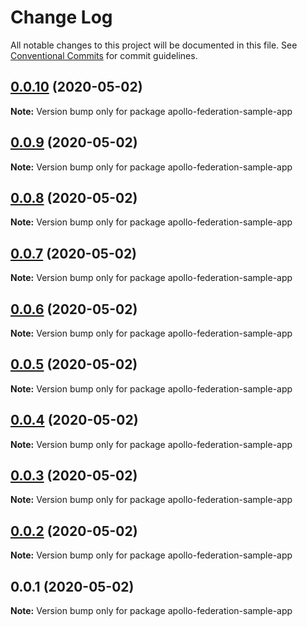 # Change Log

All notable changes to this project will be documented in this file.
See [Conventional Commits](https://conventionalcommits.org) for commit guidelines.

## [0.0.10](https://github.com/kaoskeya/apollo-federation-sample-app/compare/v0.0.9...v0.0.10) (2020-05-02)

**Note:** Version bump only for package apollo-federation-sample-app





## [0.0.9](https://github.com/kaoskeya/apollo-federation-sample-app/compare/v0.0.8...v0.0.9) (2020-05-02)

**Note:** Version bump only for package apollo-federation-sample-app





## [0.0.8](https://github.com/kaoskeya/apollo-federation-sample-app/compare/v0.0.7...v0.0.8) (2020-05-02)

**Note:** Version bump only for package apollo-federation-sample-app





## [0.0.7](https://github.com/kaoskeya/apollo-federation-sample-app/compare/v0.0.6...v0.0.7) (2020-05-02)

**Note:** Version bump only for package apollo-federation-sample-app





## [0.0.6](https://github.com/kaoskeya/apollo-federation-sample-app/compare/v0.0.5...v0.0.6) (2020-05-02)

**Note:** Version bump only for package apollo-federation-sample-app





## [0.0.5](https://github.com/kaoskeya/apollo-federation-sample-app/compare/v0.0.4...v0.0.5) (2020-05-02)

**Note:** Version bump only for package apollo-federation-sample-app





## [0.0.4](https://github.com/kaoskeya/apollo-federation-sample-app/compare/v0.0.3...v0.0.4) (2020-05-02)

**Note:** Version bump only for package apollo-federation-sample-app





## [0.0.3](https://github.com/kaoskeya/apollo-federation-sample-app/compare/v0.0.2...v0.0.3) (2020-05-02)

**Note:** Version bump only for package apollo-federation-sample-app





## [0.0.2](https://github.com/kaoskeya/apollo-federation-sample-app/compare/v0.0.1...v0.0.2) (2020-05-02)

**Note:** Version bump only for package apollo-federation-sample-app





## 0.0.1 (2020-05-02)

**Note:** Version bump only for package apollo-federation-sample-app

